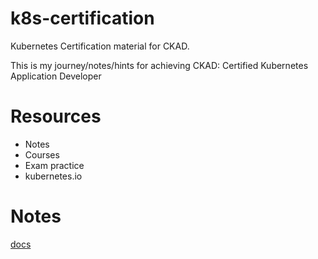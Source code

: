 # k8s-certification
Kubernetes Certification material for CKAD.

This is my journey/notes/hints for achieving CKAD: Certified Kubernetes Application Developer

# Resources
- Notes
- Courses
- Exam practice
- kubernetes.io

# Notes
[docs](docs)